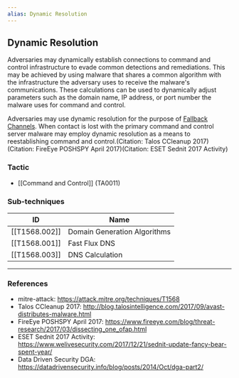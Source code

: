 ```yaml
---
alias: Dynamic Resolution
---
```


## Dynamic Resolution

Adversaries may dynamically establish connections to command and control infrastructure to evade common detections and remediations. This may be achieved by using malware that shares a common algorithm with the infrastructure the adversary uses to receive the malware's communications. These calculations can be used to dynamically adjust parameters such as the domain name, IP address, or port number the malware uses for command and control.

Adversaries may use dynamic resolution for the purpose of [Fallback Channels](https://attack.mitre.org/techniques/T1008). When contact is lost with the primary command and control server malware may employ dynamic resolution as a means to reestablishing command and control.(Citation: Talos CCleanup 2017)(Citation: FireEye POSHSPY April 2017)(Citation: ESET Sednit 2017 Activity)


### Tactic

- [[Command and Control]] (TA0011)

### Sub-techniques

| ID | Name |
| --- | --- |
| [[T1568.002]] | Domain Generation Algorithms |
| [[T1568.001]] | Fast Flux DNS |
| [[T1568.003]] | DNS Calculation |


---
### References

- mitre-attack: https://attack.mitre.org/techniques/T1568
- Talos CCleanup 2017: http://blog.talosintelligence.com/2017/09/avast-distributes-malware.html
- FireEye POSHSPY April 2017: https://www.fireeye.com/blog/threat-research/2017/03/dissecting_one_ofap.html
- ESET Sednit 2017 Activity: https://www.welivesecurity.com/2017/12/21/sednit-update-fancy-bear-spent-year/
- Data Driven Security DGA: https://datadrivensecurity.info/blog/posts/2014/Oct/dga-part2/
